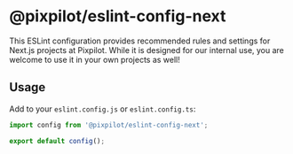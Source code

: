 # @pixpilot/eslint-config-next

This ESLint configuration provides recommended rules and settings for Next.js projects at Pixpilot. While it is designed for our internal use, you are welcome to use it in your own projects as well!

## Usage

Add to your `eslint.config.js` or `eslint.config.ts`:

```js
import config from '@pixpilot/eslint-config-next';

export default config();
```
